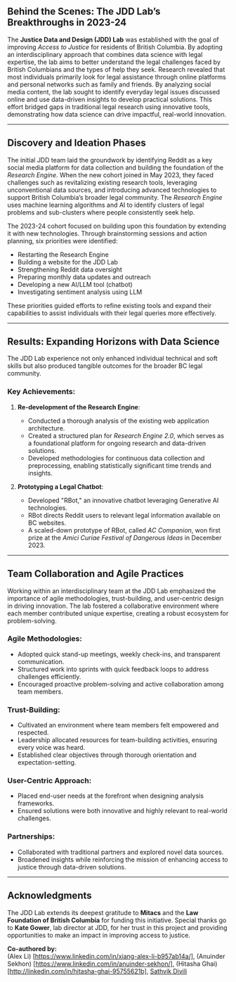 ## Behind the Scenes: The JDD Lab’s Breakthroughs in 2023-24

The **Justice Data and Design (JDD) Lab** was established with the goal of improving *Access to Justice* for residents of British Columbia. By adopting an interdisciplinary approach that combines data science with legal expertise, the lab aims to better understand the legal challenges faced by British Columbians and the types of help they seek. Research revealed that most individuals primarily look for legal assistance through online platforms and personal networks such as family and friends. By analyzing social media content, the lab sought to identify everyday legal issues discussed online and use data-driven insights to develop practical solutions. This effort bridged gaps in traditional legal research using innovative tools, demonstrating how data science can drive impactful, real-world innovation.

---

## **Discovery and Ideation Phases**

The initial JDD team laid the groundwork by identifying Reddit as a key social media platform for data collection and building the foundation of the *Research Engine*. When the new cohort joined in May 2023, they faced challenges such as revitalizing existing research tools, leveraging unconventional data sources, and introducing advanced technologies to support British Columbia’s broader legal community. The *Research Engine* uses machine learning algorithms and AI to identify clusters of legal problems and sub-clusters where people consistently seek help.

The 2023-24 cohort focused on building upon this foundation by extending it with new technologies. Through brainstorming sessions and action planning, six priorities were identified:

- Restarting the Research Engine
- Building a website for the JDD Lab
- Strengthening Reddit data oversight
- Preparing monthly data updates and outreach
- Developing a new AI/LLM tool (chatbot)
- Investigating sentiment analysis using LLM

These priorities guided efforts to refine existing tools and expand their capabilities to assist individuals with their legal queries more effectively.

---

## **Results: Expanding Horizons with Data Science**

The JDD Lab experience not only enhanced individual technical and soft skills but also produced tangible outcomes for the broader BC legal community.

### Key Achievements:
1. **Re-development of the Research Engine**:
   - Conducted a thorough analysis of the existing web application architecture.
   - Created a structured plan for *Research Engine 2.0*, which serves as a foundational platform for ongoing research and data-driven solutions.
   - Developed methodologies for continuous data collection and preprocessing, enabling statistically significant time trends and insights.

2. **Prototyping a Legal Chatbot**:
   - Developed "RBot," an innovative chatbot leveraging Generative AI technologies.
   - RBot directs Reddit users to relevant legal information available on BC websites.
   - A scaled-down prototype of RBot, called *AC Companion*, won first prize at the *Amici Curiae Festival of Dangerous Ideas* in December 2023.

---

## **Team Collaboration and Agile Practices**

Working within an interdisciplinary team at the JDD Lab emphasized the importance of agile methodologies, trust-building, and user-centric design in driving innovation. The lab fostered a collaborative environment where each member contributed unique expertise, creating a robust ecosystem for problem-solving.

### Agile Methodologies:
- Adopted quick stand-up meetings, weekly check-ins, and transparent communication.
- Structured work into sprints with quick feedback loops to address challenges efficiently.
- Encouraged proactive problem-solving and active collaboration among team members.

### Trust-Building:
- Cultivated an environment where team members felt empowered and respected.
- Leadership allocated resources for team-building activities, ensuring every voice was heard.
- Established clear objectives through thorough orientation and expectation-setting.

### User-Centric Approach:
- Placed end-user needs at the forefront when designing analysis frameworks.
- Ensured solutions were both innovative and highly relevant to real-world challenges.

### Partnerships:
- Collaborated with traditional partners and explored novel data sources.
- Broadened insights while reinforcing the mission of enhancing access to justice through data-driven solutions.

---

## **Acknowledgments**

The JDD Lab extends its deepest gratitude to **Mitacs** and the **Law Foundation of British Columbia** for funding this initiative. Special thanks go to **Kate Gower**, lab director at JDD, for her trust in this project and providing opportunities to make an impact in improving access to justice.

**Co-authored by:**  
(Alex Li) [https://www.linkedin.com/in/xiang-alex-li-b957ab14a/], (Anuinder Sekhon) [https://www.linkedin.com/in/anuinder-sekhon/], (Hitasha Ghai) [http://linkedin.com/in/hitasha-ghai-95755621b], [Sathvik Divili](https://www.linkedin.com/in/sathvik-divili/)
